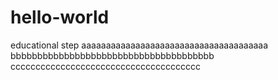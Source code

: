 # hello-world
educational step
aaaaaaaaaaaaaaaaaaaaaaaaaaaaaaaaaaaaaa
bbbbbbbbbbbbbbbbbbbbbbbbbbbbbbbbbbbbbb
cccccccccccccccccccccccccccccccccccccc
